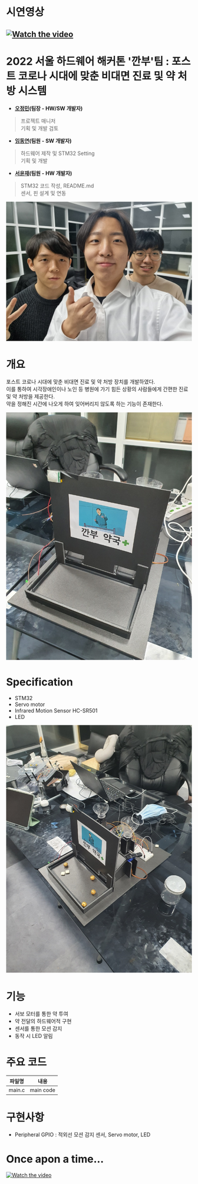 # 시연영상
[![Watch the video](https://img.youtube.com/vi/z6HVQ2MKFn4/hqdefault.jpg)](https://www.youtube.com/watch?v=z6HVQ2MKFn4)
-------------------------
# 2022 서울 하드웨어 해커톤 '깐부'팀 : 포스트 코로나 시대에 맞춘 비대면 진료 및 약 처방 시스템
- **[오정민](https://github.com/owjs3901)(팀장 - HW/SW 개발자)**
> 프로젝트 매니저<br />
> 기획 및 개발 검토

- **[임동연](https://github.com/yeon-dong)(팀원 - SW 개발자)**
> 하드웨어 제작 및 STM32 Setting<br />
> 기획 및 개발

- **[서윤재](https://github.com/yuunni)(팀원 - HW 개발자)**
> STM32 코드 작성, README.md<br />
> 센서, 핀 설계 및 연동

![Alt text](/img/member.jpg)
# 개요
포스트 코로나 시대에 맞춘 비대면 진료 및 약 처방 장치를 개발하였다. <br />
이를 통하여 시각장애인이나 노인 등 병원에 가기 힘든 상황의 사람들에게 간편한 진료 및 약 처방을 제공한다. <br />
약을 정해진 시간에 나오게 하여 잊어버리지 않도록 하는 기능이 존재한다. <br />

![Alt text](/img/image2.jpg)

# Specification
* STM32<br />
* Servo motor<br />
* Infrared Motion Sensor HC-SR501<br />
* LED<br />

![Alt text](/img/image.jpg)

# 기능
* 서보 모터를 통한 약 투여<br />
* 약 전달의 하드웨어적 구현<br />
* 센서를 통한 모션 감지<br />
* 동작 시 LED 알림<br />

# 주요 코드

파일명|내용
---|---
main.c|main code

# 구현사항
* Peripheral GPIO : 적외선 모션 감지 센서, Servo motor, LED<br />

# Once apon a time...
[![Watch the video](https://img.youtube.com/vi/CrS39qecWtI/hqdefault.jpg)](https://www.youtube.com/watch?v=CrS39qecWtI)
